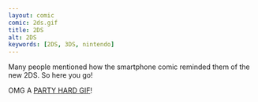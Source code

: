 ```yaml
---
layout: comic
comic: 2ds.gif
title: 2DS
alt: 2DS
keywords: [2DS, 3DS, nintendo]
---
```


Many people mentioned how the smartphone comic reminded them of the new 2DS.
So here you go!

OMG A [PARTY HARD GIF](http://blog.lolnein.com/2013/09/19/partyhard/)!